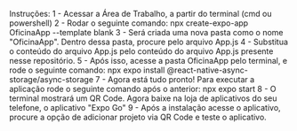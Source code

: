 Instruções:
1 - Acessar a Área de Trabalho, a partir do terminal (cmd ou powershell)
2 - Rodar o seguinte comando: npx create-expo-app OficinaApp --template blank
3 - Será criada uma nova pasta como o nome "OficinaApp". Dentro dessa pasta, procure pelo arquivo App.js
4 - Substitua o conteúdo do arquivo App.js pelo conteúdo do arquivo App.js presente nesse repositório.
5 - Após isso, acesse a pasta OficinaApp pelo terminal, e rode o seguinte comando: npx expo install @react-native-async-storage/async-storage
7 - Agora está tudo pronto! Para executar a aplicação rode o seguinte comando após o anterior: npx expo start
8 - O terminal mostrará um QR Code. Agora baixe na loja de aplicativos do seu telefone, o aplicativo "Expo Go"
9 - Após a instalação acesse o aplicativo, procure a opção de adicionar projeto via QR Code e teste o aplicativo.
